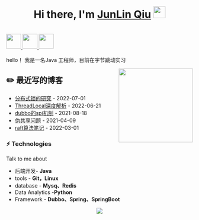 <h1 align="center">Hi there, I'm <a href="https://www.blackcater.win/" target="_blank">JunLin Qiu</a> <img
src="https://github.com/blackcater/blackcater/raw/main/images/Hi.gif" height="32" /></h1>

<br />

<a href="https://www.yuque.com/books/share/500bbadf-359b-4c3d-8397-2a1ea6965f85?# 《java》" alt="blackcater's blog" target="_blank">
  <img src="https://github.com/blackcater/blackcater/raw/main/images/social-blog.svg" height="40" />
</a>
<a href="mailto:1757591067@qq.com">
  <img src="https://github.com/blackcater/blackcater/raw/main/images/social-gmail.svg" height="40" />
</a>
<a href="https://leetcode-cn.com/u/qiujunlin/">
  <img src="https://github.com/blackcater/blackcater/raw/main/images/social-leetcode.svg" height="40" />
</a>

<br />
<br />
hello！ 我是一名Java 工程师，目前在字节跳动实习

<a href="#"><img align="right" src="https://i.giphy.com/RThN0hOS2GO4M.gif" width="200 " height="200" /></a>

## ✏️ 最近写的博客
- <a href='https://www.yuque.com/docs/share/aebf2772-f031-4b40-aab9-0125d67c1dde?# 《分布式锁》' target='_blank'>分布式锁的研究</a> - 2022-07-01
- <a href='https://www.yuque.com/docs/share/e90717c0-0eac-4088-8543-30cda9ae18e0?#' target='_blank'>ThreadLocal深度解析</a> - 2022-06-21
- <a href='https://www.yuque.com/docs/share/a45ad454-9687-44d9-83c0-28b3f71e9da6?# 《dubbo spi》' target='_blank'>dubbo的spi机制</a> - 2021-08-18
- <a href='https://www.yuque.com/docs/share/21801ecf-bd7c-4eb3-8776-fb28ab697e0c?# 《计算机组成原理》' target='_blank'>伪共享问题</a> - 2021-04-09
- <a href='https://www.yuque.com/docs/share/41b8a625-9193-4380-af17-071a7f920855?# 《分布式理论》' target='_blank'>raft算法笔记</a> - 2022-03-01


### ⚡ Technologies
Talk to me about
- 后端开发- **Java**
- tools - **Git，Linux**
- database - **Mysq、Redis**
- Data Analytics -**Python**
- Framework - **Dubbo、Spring、SpringBoot**

<!-- wakatime_plugin_start -->



<p align="center"><img src="https://i.giphy.com/RThN0hOS2GO4M.gif" /></p>

